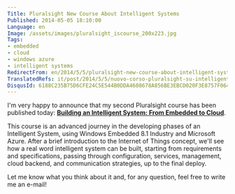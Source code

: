 ```yaml
---
Title: Pluralsight New Course About Intelligent Systems
Published: 2014-05-05 18:10:00
Language: en
Image: /assets/images/pluralsight_iscourse_200x223.jpg
Tags:
- embedded
- cloud
- windows azure
- intelligent systems
RedirectFrom: en/2014/5/5/pluralsight-new-course-about-intelligent-systems.aspx
TranslatedRefs: it/post/2014/5/5/nuovo-corso-pluralsight-su-intelligent-systems.md
DisqusId: 6188C235B75D6CFE24C5E544B0DDA4608678A856BE3EBCD020F3E8757F064BB4
---
```

I'm very happy to announce that my second Pluralsight course has been published today: **<a href="http://www.pluralsight.com/training/Courses/TableOfContents/building-intelligent-system-embedded-to-cloud" target="_blank">Building an Intelligent System: From Embedded to Cloud</a>**. 

<span>This course is an advanced journey in the developing phases of an Intelligent System, using Windows Embedded 8.1 Industry and Microsoft Azure. After a brief introduction to the Internet of Things concept, we'll see how a real word intelligent system can be built, starting from requirements and specifications, passing through configuration, services, management, cloud backend, and communication strategies, up to the final deploy.</span>

Let me know what you think about it and, for any question, feel free to write me an e-mail!